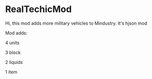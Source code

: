 # RealTechicMod
Hi, this mod adds more military vehicles to Mindustry.
It's hjson mod

Mod adds:

4 units

3 block

2 liquids

1 item
